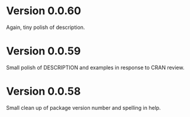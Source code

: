 # Version 0.0.60
Again, tiny polish of description.

# Version 0.0.59
Small polish of DESCRIPTION and examples in response to CRAN review.

# Version 0.0.58
Small clean up of package version number and spelling in help.

